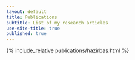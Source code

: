 ```yaml
---
layout: default
title: Publications
subtitle: List of my research articles
use-site-title: true
published: true
---
```


{% include_relative publications/hazirbas.html %}